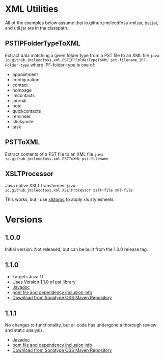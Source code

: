 # XML Utilities
All of the examples below assume that io.github.jmcleodfoss xml.jar, pst.jar, and util.jar are in the classpath.

## PSTIPFolderTypeToXML
Extract data matching a given folder type from a PST file to an XML file
`java io.github.jmcleodfoss.xml.PSTIPFFolderTypeToXML pst-filename IPF-Folder-type`
where IPF-folder-type is one of:
*   appointment
*   configuration
*   contact
*   hompage
*   imcontacts
*   journal
*   note
*   quickcontacts
*   reminder
*   stickynote
*   task

## PSTToXML
Extract contents of a PST file to an XML file
`java io.github.jmcleodfoss.xml.PSTToXML pst-filename`

## XSLTProcessor
Java native XSLT transformer
`java io.github.jmcleodfoss.xml.XSLTProcessor xslt-file xml-file`

This works, but I use [xlstproc](http://xmlsoft.org/XSLT/xsltproc.html) to apply xls stylesheets.

# Versions
## 1.0.0
Initial version. Not released, but can be built from the 1.0.0 release tag.

## 1.1.0
*   Targets Java 11
*   Uses Version 1.1.0 of pst library
*   [Javadoc](https://javadoc.io/doc/io.github.jmcleodfoss/xml/1.1.0/index.html)
*   [pom file and dependency inclusion info](https://search.maven.org/artifact/io.github.jmcleodfoss/xml/1.1.0/pom)
*   [Download from Sonatype OSS Maven Repository](https://repo1.maven.org/maven2/io/github/jmcleodfoss/xml/1.1.0/)

## 1.1.1
No changes to functionality, but all code has undergone a thorough review and static analysis.
*   [Javadoc](https://javadoc.io/doc/io.github.jmcleodfoss/xml/1.1.1/index.html)
*   [pom file and dependency inclusion info](https://search.maven.org/artifact/io.github.jmcleodfoss/xml/1.1.1/pom)
*   [Download from Sonatype OSS Maven Repository](https://repo1.maven.org/maven2/io/github/jmcleodfoss/xml/1.1.1/)
